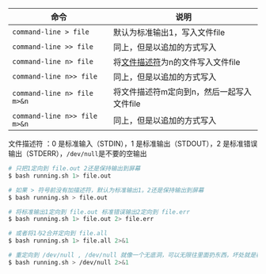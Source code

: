 | 命令                         | 说明                                                         |
| ---------------------------- | ------------------------------------------------------------ |
| `command-line > file`        | 默认为标准输出1，写入文件file                                |
| `command-line >> file`       | 同上，但是以追加的方式写入                                   |
| `command-line n> file`       | 将[文件描述符](https://zhida.zhihu.com/search?q=文件描述符&zhida_source=entity&is_preview=1)为n的文件写入文件file |
| `command-line n>> file`      | 同上，但是以追加的方式写入                                   |
| `command-line n> file m>&n`  | 将文件描述符m定向到n，然后一起写入文件file                   |
| `command-line n>> file m>&n` | 同上，但是以追加的方式写入                                   |

文件描述符 ：0 是标准输入（STDIN），1 是标准输出（STDOUT），2 是标准错误输出（STDERR），`/dev/null`是不要的空输出

```bash
# 只把1定向到 file.out 2还是保持输出到屏幕
$ bash running.sh 1> file.out

# 如果 > 符号前没有加描述符，默认为标准输出1。2还是保持输出到屏幕
$ bash running.sh > file.out

# 将标准输出1定向到 file.out 标准错误输出2定向到 file.err
$ bash running.sh 1> file.out 2> file.err

# 或者将1与2合并定向到 file.all
$ bash running.sh 1> file.all 2>&1

# 重定向到 /dev/null , /dev/null 就像一个无底洞，可以无限往里面扔东西，坏处就是程序输出了啥咱也不知道
$ bash running.sh > /dev/null 2>&1
```